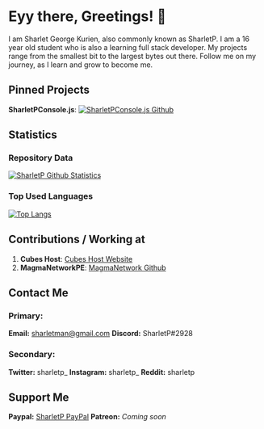 # Eyy there, Greetings! 👋

I am Sharlet George Kurien, also commonly known as SharletP.  I am a 16 year old student who is also a learning full stack developer. My projects range from the smallest bit to the largest bytes out there. Follow me on my journey, as I learn and grow to become me.

## Pinned Projects
**SharletPConsole.js**: [![SharletPConsole.js Github](https://github-readme-stats.vercel.app/api/pin/?username=sharletp&repo=SharletPConsole.js)](https://github.com/sharletp/SharletPConsole.js)

## Statistics
### Repository Data
[![SharletP Github Statistics](https://github-readme-stats.vercel.app/api?username=sharletp&count_private=true&show_icons=true&theme=highcontrast&include_all_commits=true)](https://github.com/sharletp/SharletP)

### Top Used Languages
[![Top Langs](https://github-readme-stats.vercel.app/api/top-langs/?username=sharletp&layout=compact)](https://github.com/sharletp/SharletP)

## Contributions / Working at
1. **Cubes Host**: [Cubes Host Website](https://cubes.host)
2. **MagmaNetworkPE**: [MagmaNetwork Github](https://github.com/MagmaNetworkPE)

## Contact Me
### Primary:
**Email:** sharletman@gmail.com
**Discord:** SharletP#2928

### Secondary:
**Twitter:** sharletp_
**Instagram:** sharletp_
**Reddit:** sharletp

## Support Me
**Paypal:** [SharletP PayPal](https://paypal.me/sharletp)
**Patreon:** *Coming soon*